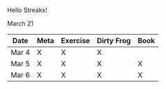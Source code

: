 Hello Streaks!


March 21

| Date   | Meta | Exercise | Dirty Frog | Book |
| ---    | ---  | ---      | ---        | ---  |
| Mar 4  |  X   | X        | X          |      |
| Mar 5  |  X   | X        | X          | X    |
| Mar 6  |  X   | X        | X          | X    |
